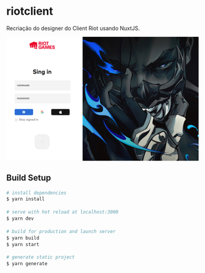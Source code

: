 # riotclient

Recriação do designer do Client Riot usando NuxtJS.

![imagem template 1](static/riot.png)

## Build Setup 

```bash
# install dependencies
$ yarn install

# serve with hot reload at localhost:3000
$ yarn dev

# build for production and launch server
$ yarn build
$ yarn start

# generate static project
$ yarn generate
```
